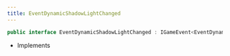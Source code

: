 ```yaml
---
title: EventDynamicShadowLightChanged
---
```


```csharp
public interface EventDynamicShadowLightChanged : IGameEvent<EventDynamicShadowLightChanged>
```

- Implements

